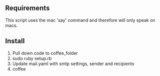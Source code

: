 Requirements
---------
This script uses the mac 'say' command and therefore will only speak on macs.

Install
-------

1. Pull down code to coffee_folder
2. sudo ruby setup.rb
3. Update mail.yaml with smtp settings, sender and recipients
4. coffee